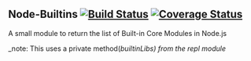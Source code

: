 ## Node-Builtins [![Build Status](https://travis-ci.org/lholmquist/node-builtins.svg?branch=master)](https://travis-ci.org/lholmquist/node-builtins) [![Coverage Status](https://coveralls.io/repos/github/lholmquist/node-builtins/badge.svg?branch=master)](https://coveralls.io/github/lholmquist/node-builtins?branch=master)


A small module to return the list of Built-in Core Modules in Node.js

_note: This uses a private method(_builtinLibs) from the repl module_
